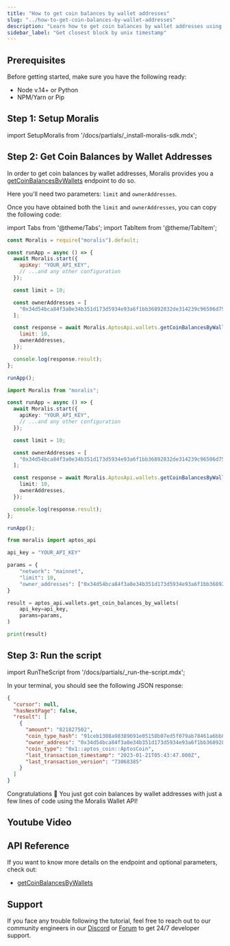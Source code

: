 ```yaml
---
title: "How to get coin balances by wallet addresses"
slug: "../how-to-get-coin-balances-by-wallet-addresses"
description: "Learn how to get coin balances by wallet addresses using Moralis Wallet API."
sidebar_label: "Get closest block by unix timestamp"
---
```


## Prerequisites

Before getting started, make sure you have the following ready:

- Node v.14+ or Python
- NPM/Yarn or Pip

## Step 1: Setup Moralis

import SetupMoralis from '/docs/partials/\_install-moralis-sdk.mdx';

<SetupMoralis node="moralis" python="moralis" />

## Step 2: Get Coin Balances by Wallet Addresses

In order to get coin balances by wallet addresses, Moralis provides you a [getCoinBalancesByWallets](/web3-data-api/aptos/reference/get-coin-balances-by-wallets) endpoint to do so.

Here you'll need two parameters: `limit` and `ownerAddresses`.

Once you have obtained both the `limit` and `ownerAddresses`, you can copy the following code:

import Tabs from '@theme/Tabs';
import TabItem from '@theme/TabItem';

<Tabs groupId="programming-language">
  <TabItem value="javascript" label="index.js (JavaScript)" default>

```javascript index.js
const Moralis = require("moralis").default;

const runApp = async () => {
  await Moralis.start({
    apiKey: "YOUR_API_KEY",
    // ...and any other configuration
  });

  const limit = 10;

  const ownerAddresses = [
    "0x34d54bca84f3a0e34b351d173d5934e93a6f1bb36892832de314239c96506d75",
  ];

  const response = await Moralis.AptosApi.wallets.getCoinBalancesByWallets({
    limit: 10,
    ownerAddresses,
  });

  console.log(response.result);
};

runApp();
```

</TabItem>
<TabItem value="typescript" label="index.ts (TypeScript)">

```typescript index.ts
import Moralis from "moralis";

const runApp = async () => {
  await Moralis.start({
    apiKey: "YOUR_API_KEY",
    // ...and any other configuration
  });

  const limit = 10;

  const ownerAddresses = [
    "0x34d54bca84f3a0e34b351d173d5934e93a6f1bb36892832de314239c96506d75",
  ];

  const response = await Moralis.AptosApi.wallets.getCoinBalancesByWallets({
    limit: 10,
    ownerAddresses,
  });

  console.log(response.result);
};

runApp();
```

</TabItem>
<TabItem value="python" label="index.py (Python)">

```python index.py
from moralis import aptos_api

api_key = "YOUR_API_KEY"

params = {
    "network": "mainnet",
    "limit": 10,
    "owner_addresses": ["0x34d54bca84f3a0e34b351d173d5934e93a6f1bb36892832de314239c96506d75"]
}

result = aptos_api.wallets.get_coin_balances_by_wallets(
    api_key=api_key,
    params=params,
)

print(result)
```

</TabItem>
</Tabs>

## Step 3: Run the script

import RunTheScript from '/docs/partials/\_run-the-script.mdx';

<RunTheScript />

In your terminal, you should see the following JSON response:

```json
{
  "cursor": null,
  "hasNextPage": false,
  "result": [
    {
      "amount": "821827502",
      "coin_type_hash": "91ceb1308a98389691e05158b07ed5f079ab78461a6bb8d5a4054b1bb5cb8bb6",
      "owner_address": "0x34d54bca84f3a0e34b351d173d5934e93a6f1bb36892832de314239c96506d75",
      "coin_type": "0x1::aptos_coin::AptosCoin",
      "last_transaction_timestamp": "2023-01-21T05:43:47.000Z",
      "last_transaction_version": "73068385"
    }
  ]
}
```

Congratulations 🥳 You just got coin balances by wallet addresses with just a few lines of code using the Moralis Wallet API!

## Youtube Video

## API Reference

If you want to know more details on the endpoint and optional parameters, check out:

- [getCoinBalancesByWallets](/web3-data-api/aptos/reference/get-coin-balances-by-wallets)

## Support

If you face any trouble following the tutorial, feel free to reach out to our community engineers in our [Discord](https://moralis.io/discord) or [Forum](https://forum.moralis.io) to get 24/7 developer support.
